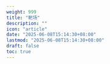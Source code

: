 ```yaml
---
weight: 999
title: "靶场"
description: ""
icon: "article"
date: "2025-06-08T15:14:30+08:00"
lastmod: "2025-06-08T15:14:30+08:00"
draft: false
toc: true
---
```

